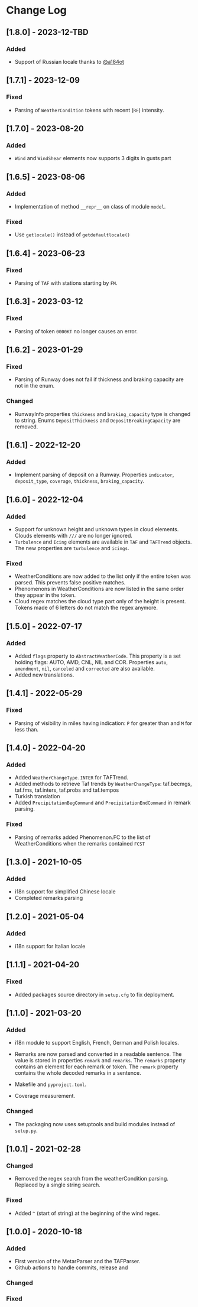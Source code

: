 # Change Log 

## [1.8.0] - 2023-12-TBD

### Added

- Support of Russian locale thanks to [@a184ot](https://github.com/a184ot)

## [1.7.1] - 2023-12-09

### Fixed

- Parsing of `WeatherCondition` tokens with recent (`RE`) intensity.

## [1.7.0] - 2023-08-20

### Added

- `Wind` and `WindShear` elements now supports 3 digits in gusts part

## [1.6.5] - 2023-08-06

### Added

- Implementation of method `__repr__` on class of module `model`.

### Fixed

- Use `getlocale()` instead of `getdefaultlocale()`

## [1.6.4] - 2023-06-23

### Fixed

- Parsing of `TAF` with stations starting by `FM`.

## [1.6.3] - 2023-03-12

### Fixed

- Parsing of token `0000KT` no longer causes an error.

## [1.6.2] - 2023-01-29

### Fixed

- Parsing of Runway does not fail if thickness and braking capacity are not in the enum.

### Changed

- RunwayInfo properties `thickness` and `braking_capacity` type is changed to string. Enums `DepositThickness` and `DepositBreakingCapacity` are removed.

## [1.6.1] - 2022-12-20

### Added

- Implement parsing of deposit on a Runway. Properties `indicator`, `deposit_type`, `coverage`, `thickness`, `braking_capacity`.

## [1.6.0] - 2022-12-04

### Added

- Support for unknown height and unknown types in cloud elements. Clouds elements with `///` are no longer ignored.
- `Turbulence` and `Icing` elements are available in `TAF` and `TAFTrend` objects. The new properties are `turbulence` and `icings`.

### Fixed

- WeatherConditions are now added to the list only if the entire token was parsed. This prevents false positive matches.
- Phenomenons in WeatherConditions are now listed in the same order they appear in the token.
- Cloud regex matches the cloud type part only of the height is present. Tokens made of 6 letters do not match the regex anymore.

## [1.5.0] - 2022-07-17

### Added

- Added `flags` property to `AbstractWeatherCode`. This property is a set holding flags: AUTO, AMD, CNL, NIL and COR. Properties `auto`, `amendment`, `nil`, `canceled` and `corrected` are also available.
- Added new translations.

## [1.4.1] - 2022-05-29

### Fixed

- Parsing of visibility in miles having indication: `P` for greater than and `M` for less than.

## [1.4.0] - 2022-04-20

### Added

- Added `WeatherChangeType.INTER` for TAFTrend.
- Added methods to retrieve Taf trends by `WeatherChangeType`: taf.becmgs, taf.fms, taf.inters, taf.probs and taf.tempos
- Turkish translation
- Added `PrecipitationBegCommand` and `PrecipitationEndCommand` in remark parsing.

### Fixed

- Parsing of remarks added Phenomenon.FC to the list of WeatherConditions when the remarks contained `FCST`

## [1.3.0] - 2021-10-05

### Added

- i18n support for simplified Chinese locale
- Completed remarks parsing

## [1.2.0] - 2021-05-04

### Added

- i18n support for Italian locale

## [1.1.1] - 2021-04-20

### Fixed

-   Added packages source directory in `setup.cfg` to fix deployment.   

## [1.1.0] - 2021-03-20

### Added

-   i18n module to support English, French, German and Polish locales.
-   Remarks are now parsed and converted in a readable sentence.
The value is stored in properties `remark` and `remarks`. The `remarks` property contains an element for each remark or
    token. The `remark` property contains the whole decoded remarks in a sentence.

-   Makefile and `pyproject.toml`.
    
-   Coverage measurement.

### Changed

-   The packaging now uses setuptools and build modules instead of `setup.py`.


## [1.0.1] - 2021-02-28

### Changed

-   Removed the regex search from the weatherCondition parsing.
Replaced by a single string search.
  
### Fixed

-   Added `^` (start of string) at the beginning of the wind regex.

## [1.0.0] - 2020-10-18

### Added

-   First version of the MetarParser and the TAFParser.
-   Github actions to handle commits, release and 

### Changed

### Fixed
